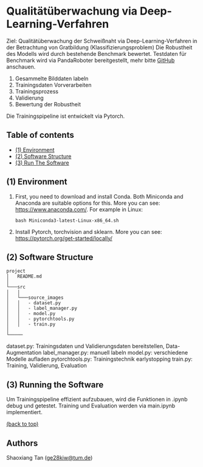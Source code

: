 # Qualitätüberwachung via Deep-Learning-Verfahren

Ziel: Qualitätüberwachung der Schweißnaht via Deep-Learning-Verfahren in der Betrachtung von Gratbildung (Klassifizierungsproblem)
Die Robustheit des Modells wird durch bestehende Benchmark bewertet. Testdaten für Benchmark wird via PandaRoboter bereitgestellt, mehr bitte [GitHub](https://github.com/Shaoxiang2021/PandaRobot-motion-planning) anschauen.

1. Gesammelte Bilddaten labeln
2. Trainingsdaten Vorverarbeiten
3. Trainingsprozess
4. Validierung
5. Bewertung der Robustheit

Die Trainingspipeline ist entwickelt via Pytorch. 

## Table of contents   
- [(1) Environment](#(1)-Environment) 
- [(2) Software Structure](#(2)-Software-Structure) 
- [(3) Run The Software](#(3)-Run-The-Software)

## (1) Environment

1. First, you need to download and install Conda. Both Miniconda and Anaconda are suitable options for this. More you can see: https://www.anaconda.com/. For example in Linux: 
    ```
    bash Miniconda3-latest-Linux-x86_64.sh
    ```

2. Install Pytorch, torchvision and sklearn. More you can see: https://pytorch.org/get-started/locally/

## (2) Software Structure

```
project
│   README.md
│
└───src
│   │    
│   └───source_images
│   │   - dataset.py
│   │   - label_manager.py
│   │   - model.py
│   │   - pytorchtools.py
│   │   - train.py
│   
└─────
```

dataset.py: Trainingsdaten und Validierungsdaten bereitstellen, Data-Augmentation
label_manager.py: manuell labeln
model.py: verschiedene Modelle aufladen
pytorchtools.py: Trainingstechnik earlystopping
train.py: Training, Validierung, Evaluation

## (3) Running the Software

Um Trainingspipeline effizient aufzubauen, wird die Funktionen in .ipynb debug und getestet. Training und Evaluation werden via main.ipynb implementiert. 

[(back to top)](#table-of-contents)



## Authors
Shaoxiang Tan (ge28kiw@tum.de)
